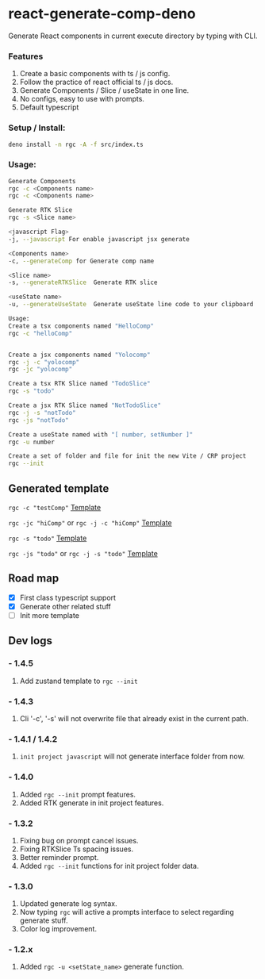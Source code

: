 # react-generate-comp-deno

Generate React components in current execute directory by typing with CLI.

### Features
1. Create a basic components with ts / js config.  
2. Follow the practice of react official ts / js docs.
3. Generate Components / Slice / useState in one line.
4. No configs, easy to use with prompts.
5. Default typescript

### Setup / Install:
``` bash
deno install -n rgc -A -f src/index.ts
```

### Usage:
``` bash
Generate Components
rgc -c <Components name>  
rgc -c <Components name> 

Generate RTK Slice
rgc -s <Slice name> 

<javascript Flag>  
-j, --javascript For enable javascript jsx generate 

<Components name>  
-c, --generateComp for Generate comp name

<Slice name>  
-s, --generateRTKSlice  Generate RTK slice

<useState name>  
-u, --generateUseState  Generate useState line code to your clipboard

Usage:
Create a tsx components named "HelloComp"
rgc -c "helloComp"


Create a jsx components named "Yolocomp"
rgc -j -c "yolocomp"
rgc -jc "yolocomp"

Create a tsx RTK Slice named "TodoSlice"
rgc -s "todo"

Create a jsx RTK Slice named "NotTodoSlice"
rgc -j -s "notTodo"
rgc -js "notTodo"

Create a useState named with "[ number, setNumber ]"
rgc -u number

Create a set of folder and file for init the new Vite / CRP project
rgc --init
```

## Generated template
```rgc -c "testComp"```
[Template](https://github.com/r48n34/react-generate-comp/tree/main/template/TestComp.tsx)

```rgc -jc "hiComp"``` or ```rgc -j -c "hiComp"``` 
[Template](https://github.com/r48n34/react-generate-comp/tree/main/template/HiComp.jsx)

```rgc -s "todo"```
[Template](https://github.com/r48n34/react-generate-comp/tree/main/template/TodoSlice.tsx)

```rgc -js "todo"``` or ```rgc -j -s "todo"```
[Template](https://github.com/r48n34/react-generate-comp/tree/main/template/TodoSlice.jsx)

## Road map  
- [x] First class typescript support  
- [x] Generate other related stuff
- [ ] Init more template

## Dev logs

### - 1.4.5
1. Add zustand template to `rgc --init`

### - 1.4.3
1. Cli '-c', '-s' will not overwrite file that already exist in the current path.

### - 1.4.1 / 1.4.2
1. `init project javascript` will not generate interface folder from now.

### - 1.4.0
1. Added `rgc --init` prompt features.
2. Added RTK generate in init project features.

### - 1.3.2
1. Fixing bug on prompt cancel issues.
2. Fixing RTKSlice Ts spacing issues.
3. Better reminder prompt.
4. Added `rgc --init` functions for init project folder data.

### - 1.3.0
1. Updated generate log syntax.  
2. Now typing `rgc` will active a prompts interface to select regarding generate stuff.   
3. Color log improvement.  

### - 1.2.x  
1. Added `rgc -u <setState_name>` generate function.  

